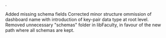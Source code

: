 .

Added missing schema fields
Corrected minor structure ommission of dashboard name with introduction of key-pair data type at root level.
Removed unnecessary "schemas" folder in libFaculty, in favour of the new path where all schemas are kept.